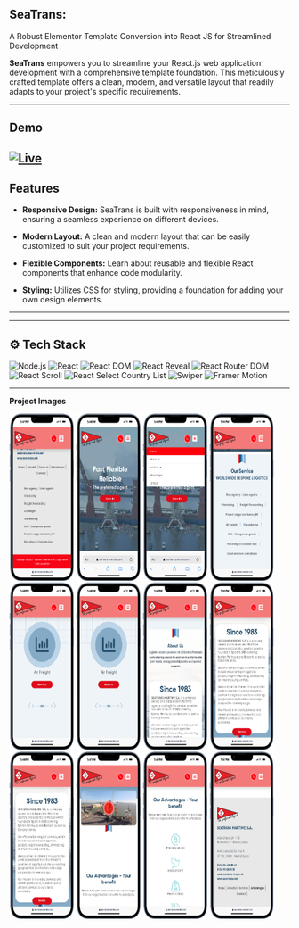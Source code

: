 ## SeaTrans:

A Robust Elementor Template Conversion into React JS for Streamlined Development

**SeaTrans** empowers you to streamline your React.js web application development with a comprehensive template foundation. This meticulously crafted template offers a clean, modern, and versatile layout that readily adapts to your project's specific requirements.

---

## Demo

## [![Live](https://img.shields.io/badge/Live-Link-blue?style=for-the-badge&logo=netlify)](https://sea-trans.onrender.com)

## Features

- **Responsive Design:** SeaTrans is built with responsiveness in mind, ensuring a seamless experience on different devices.

- **Modern Layout:** A clean and modern layout that can be easily customized to suit your project requirements.

- **Flexible Components:** Learn about reusable and flexible React components that enhance code modularity.

- **Styling:** Utilizes CSS for styling, providing a foundation for adding your own design elements.

---

---

## ⚙️ Tech Stack

![Node.js](https://img.shields.io/badge/Node.js-red?style=for-the-badge&logo=node.js&logoColor=blue)
![React](https://img.shields.io/badge/React-yellow?style=for-the-badge&logo=react&logoColor=blue)
![React DOM](https://img.shields.io/badge/React_DOM-61DAFB?style=for-the-badge&logo=react&logoColor=blue)
![React Reveal](https://img.shields.io/badge/React_Reveal-pink?style=for-the-badge&logo=react&logoColor=Green)
![React Router DOM](https://img.shields.io/badge/React_Router_DOM-brown?style=for-the-badge&logo=react&logoColor=blue)
![React Scroll](https://img.shields.io/badge/React_Scroll-green?style=for-the-badge&logo=react&logoColor=red)
![React Select Country List](https://img.shields.io/badge/React_Select_Country_List-gray?style=for-the-badge&logo=react&logoColor=white)
![Swiper](https://img.shields.io/badge/Swiper-voilet?style=for-the-badge&logo=react&logoColor=white)
![Framer Motion](https://img.shields.io/badge/Framer_Motion-61DAFB?style=for-the-badge&logo=react&logoColor=white)

---

**Project Images**

<div class="d-flex">

<img src="./ShowCase/1.png"  width="23%" height="300px"  />
<img src="./ShowCase/2.png"  width="23%" height="300px"  />
<img src="./ShowCase/3.png"  width="23%" height="300px"  />
<img src="./ShowCase/4.png"  width="23%" height="300px"  />
<img src="./ShowCase/5.png"  width="23%" height="300px"  />
<img src="./ShowCase/6.png"  width="23%" height="300px"  />
<img src="./ShowCase/7.png"  width="23%" height="300px"  />
<img src="./ShowCase/8.png"  width="23%" height="300px"  />
<img src="./ShowCase/9.png"  width="23%" height="300px"  />
<img src="./ShowCase/10.png"  width="23%" height="300px"  />
<img src="./ShowCase/11.png"  width="23%" height="300px"  />
<img src="./ShowCase/12.png"  width="23%" height="300px"  />

</div>
